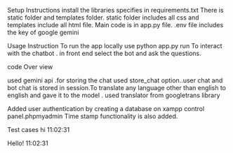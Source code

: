 Setup Instructions
install the libraries specifies in requirements.txt
There is static folder and templates folder. static folder includes all css and templates include all html file.
Main code is in app.py file.
.env file includes the key of google gemini

Usage Instruction
To run the app locally use python app.py run
To interact with the chatbot . in front end select the bot and ask the questions.

code Over view

used gemini api .for storing the chat used store_chat option..user chat and bot chat is stored in session.To translate any language other than english to english and gave it to the model . used translator from googletrans library

Added user authentication by creating a database on xampp control panel.phpmyadmin
Time stamp functionality is also added.

Test cases
hi
11:02:31

Hello!
11:02:31


